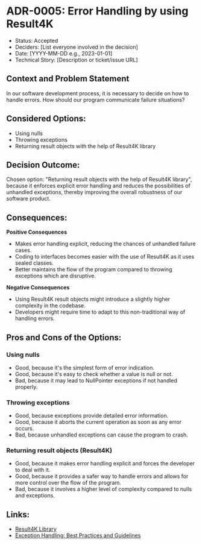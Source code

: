 # ADR-0005: Error Handling by using Result4K

- Status: Accepted
- Deciders: [List everyone involved in the decision]
- Date: [YYYY-MM-DD e.g., 2023-01-01]
- Technical Story: [Description or ticket/issue URL]

## Context and Problem Statement

In our software development process, it is necessary to decide on how to handle errors. How should our program communicate failure situations?

## Considered Options:

- Using nulls
- Throwing exceptions
- Returning result objects with the help of Result4K library

## Decision Outcome:

Chosen option: "Returning result objects with the help of Result4K library", because it enforces explicit error handling and reduces the possibilities of unhandled exceptions,
thereby improving the overall robustness of our software product.

## Consequences:

**Positive Consequences**

- Makes error handling explicit, reducing the chances of unhandled failure cases.
- Coding to interfaces becomes easier with the use of Result4K as it uses sealed classes.
- Better maintains the flow of the program compared to throwing exceptions which are disruptive.

**Negative Consequences**

- Using Result4K result objects might introduce a slightly higher complexity in the codebase.
- Developers might require time to adapt to this non-traditional way of handling errors.

## Pros and Cons of the Options:

### Using nulls

- Good, because it's the simplest form of error indication.
- Good, because it's easy to check whether a value is null or not.
- Bad, because it may lead to NullPointer exceptions if not handled properly.

### Throwing exceptions

- Good, because exceptions provide detailed error information.
- Good, because it aborts the current operation as soon as any error occurs.
- Bad, because unhandled exceptions can cause the program to crash.

### Returning result objects (Result4K)

- Good, because it makes error handling explicit and forces the developer to deal with it.
- Good, because it provides a safer way to handle errors and allows for more control over the flow of the program.
- Bad, because it involves a higher level of complexity compared to nulls and exceptions.

## Links:

- [Result4K Library](https://github.com/npryce/result4k)
- [Exception Handling: Best Practices and Guidelines](https://www.oreilly.com/library/view/java-9-best/9781484225917/A457540_1_En_2_Chapter.html)
